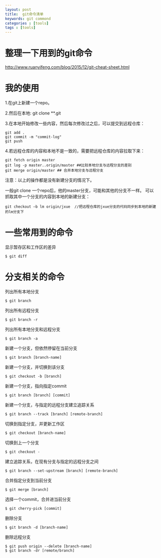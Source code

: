 ```yaml
---
layout: post
title:  git命令清单
keywords: git commond
categories : [tools]
tags : [tools]
---
```



# 整理一下用到的git命令

http://www.ruanyifeng.com/blog/2015/12/git-cheat-sheet.html

# 我的使用

1.在git上新建一个repo。

2.然后在本地: git clone **.git

3.在本地开始修改一些内容，然后每次修改过之后，可以提交到远程仓库：

	git add .
	git commit -m "commit-log"
	git push

4.若远程仓库的内容和本地不是一致的，需要把远程仓库的内容拉取下来：
	
	git fetch origin master
	git log -p master..origin/master ##比较本地分支与远程分支的差别
	git merge origin/master ## 合并本地分支与远程分支


注意：以上的操作都是没有新建分支的情况下。

一般git clone 一个repo后，他的master分支，可能和其他的分支不一样。
可以抓取其中一个分支的内容到本地的新建分支：
	
	git checkout –b lm origin/jxue  //把远程仓库的jxue分支的代码同步到本地的新建的lm分支下



# 一些常用到的命令

显示暂存区和工作区的差异
	
	$ git diff


# 分支相关的命令

列出所有本地分支
	
	$ git branch

列出所有远程分支
	
	$ git branch -r

列出所有本地分支和远程分支
	
	$ git branch -a

新建一个分支，但依然停留在当前分支
	
	$ git branch [branch-name]

新建一个分支，并切换到该分支
	
	$ git checkout -b [branch]

新建一个分支，指向指定commit
	
	$ git branch [branch] [commit]

新建一个分支，与指定的远程分支建立追踪关系
	
	$ git branch --track [branch] [remote-branch]

切换到指定分支，并更新工作区
	
	$ git checkout [branch-name]

切换到上一个分支
	
	$ git checkout -

建立追踪关系，在现有分支与指定的远程分支之间
	
	$ git branch --set-upstream [branch] [remote-branch]

合并指定分支到当前分支
	
	$ git merge [branch]

选择一个commit，合并进当前分支
	
	$ git cherry-pick [commit]

删除分支
	
	$ git branch -d [branch-name]

删除远程分支
	
	$ git push origin --delete [branch-name]
	$ git branch -dr [remote/branch]